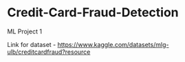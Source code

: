 # Credit-Card-Fraud-Detection
ML Project 1

Link for dataset - https://www.kaggle.com/datasets/mlg-ulb/creditcardfraud?resource
